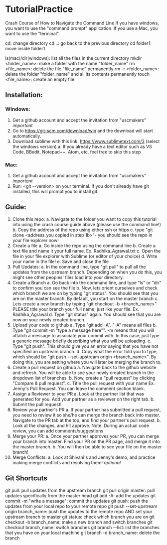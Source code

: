 # TutorialPractice

Crash Course of How to Navigate the Command Line 
If you have windows, you want to use the "command prompt" application. If you use a Mac, you want to use the "terminal".

cd: change directory
	cd ..: go back to the previous directory
	cd folder1: move inside folder1

ls(mac)/dir(windows): list all the files in the current directory
mkdir <folder_name>: make a folder with the name "folder_name"
rm <file_name>: delete the file "file_name" permanently
rm -r <folder_name>: delete the folder "folder_name" and all its contents permanently
touch <file_name>: create an empty file

## Installation:
### Windows:
1. Get a github account and accept the invitation from "uscmakers" *important*
2. Go to https://git-scm.com/download/win and the download will start automatically.
3. Download sublime with this link: https://www.sublimetext.com/3 (select the windows version)
	a. If you already have a text editor such as VS Code, BBedit, Notepad++, Atom, etc, feel free to skip this step


### Mac:
1. Get a github account and accept the invitation from "uscmakers" *important*
2. Run: <git --version> on your terminal. If you don't already have git installed, this will prompt you to install git.

## Guide:
1. Clone this repo:
	a. Navigate to the folder you want to copy this tutorial into using the crash course guide above (please use the command line!)
	b. Copy the address of the repo using either ssh or https
	c. type "git clone <address_you copied in step 1b>"- you should see the repo in your file explorer now!
2. Create a file
	a. Go inside the repo using the command line
	b. Create a text file and name it your full name. Ex. Radhika_Agrawal.txt
	c. Open the file in your file explorer with Sublime (or editor of your choice)
	d. Write your name in the file!
	e. Save and close the file
3. Pull Updates:
	a. In the command line, type "git pull" to pull all the updates from the upstream branch. Depending on when you do this, you might see other peoples' files load into your directory.
4. Create a Branch
	a. Go back into the command line, and type "ls" or "dir" to confirm you can see the file
	b. Now, lets orient ourselves and check which branch we are on by typing "git status". You should see that you are on the master branch. By default, you start on the master branch
	c. Lets create a new branch by typing "git checkout -b <branch_name>" PLEASE title your branch your full name, just like your file. Ex. Radhika_Agrawal
	d. Type "git status" again. You should see that you are now on your newly created branch.
5. Upload your code to github
	a. Type "git add -A". "-A" means all files
	b. Type "git commit -m "type a message here"". -m means that you will attatch a message to associate your commit with. In this case, just type a generic message briefly describing what you will be uploading.
	c. Type "git push". This should give you an error saying that you have not specified an upstream branch. 
	d. Copy what the error told you to type, which should be "git push --set-upstream origin <branch_name>". By doing this, you are setting where you will later be merging the branch to.
6. Create a pull request on github
	a. Navigate back to the github website and refresh. You will be able to see your newly created branch in the dropdown list of branches.
	b. Now, create a "pull request" by clicking "Compare & pull request". 
	c. Title the pull request with your name Ex. Jenny's Pull Request. You can leave the comment section blank.
7. Assign a Reviewer to your PR
	a. Look at the partner list that was generated for you. Add your partner as a reviewer on the right tab.
	b. Submit the pull request! 
8. Review your partner's PR
	a. If your partner has submitted a pull request, you need to review it so she/he can merge the branch back into master. Navigate to the PR tab at the top, and find your partner's pull request. 
	b. Look at the changes, and hit approve. Note: During an actual code review, you can add comments/suggestions
9. Merge your PR:
	a. Once your partner approves your PR, you can merge your branch into master. Find your PR on the PR page, and merge it into the master branch.
	b. You will then be able to see your file on the master branch!
10. Merge Conflicts:
	a. Look at Shivani's and Jenny's demo, and practice making merge conflicts and resolving them! *optional*

## Git Shortcuts

git pull: pull updates from the upstream branch
git pull origin master: pull updates specifically from the master head
git add -A: add the updates 
git commit -m "write a message": commit the updates
git push: push the updates from your local repo to your remote repo
git push --set-upstream origin branch_name: push the updates to the remote repo AND set your upstream branch to master
git status: check which branch you are on
git checkout -b branch_name: make a new branch and switch branches
git checkout branch_name: switch branches
git branch --list: list the branches that you have on your local machine
git branch -d branch_name: delete the branch

